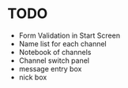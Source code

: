 TODO
====

* Form Validation in Start Screen
* Name list for each channel
* Notebook of channels
* Channel switch panel
* message entry box
* nick box
